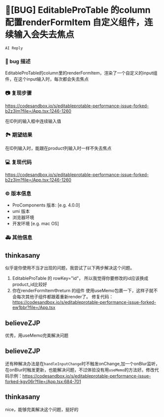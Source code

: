 # 🐛[BUG] EditableProTable 的column 配置renderFormItem 自定义组件，连续输入会失去焦点

`AI Reply`

### 🐛 bug 描述

EditableProTable的column里的renderFormItem，渲染了一个自定义的input组件，在这个input输入时，每次都会失去焦点

### 📷 复现步骤

<https://codesandbox.io/s/editableprotable-performance-issue-forked-b2z3lm?file=/App.tsx:1246-1260>

在ID列的输入框中连续输入值

### 🏞 期望结果

在ID列输入时，能跟在product列输入时一样不失去焦点

### 💻 复现代码

<https://codesandbox.io/s/editableprotable-performance-issue-forked-b2z3lm?file=/App.tsx:1246-1260>

### © 版本信息

- ProComponents 版本: [e.g. 4.0.0]
- umi 版本
- 浏览器环境
- 开发环境 [e.g. mac OS]

### 🚑 其他信息

## thinkasany

似乎是你使用不当才出现的问题，我尝试了以下两步解决这个问题。

1. EditableProTable 的 rowKey="id"， 所以我觉得你要修改的id应该换成product_id比较好
2. 你在renderFormItem中return 的组件<TagList /> 使用useMemo包裹一下，这样子就不会每次其他子组件都跟着重新render了。
   修复代码：
   https://codesandbox.io/s/editableprotable-performance-issue-forked-ew1bbr?file=/App.tsx

## believeZJP

>

优秀，用useMemo完美解决问题

## believeZJP

还有种解决办法是在`handleInputChange`时不触发onChange,加一个onBlur监听，在onBlur时触发更新，也能解决问题，不过体验没有用`useMemo`的方法好。修改代码示例：<https://codesandbox.io/s/editableprotable-performance-issue-forked-kgv06r?file=/App.tsx:684-701>

## thinkasany

nice，能够完美解决这个问题，挺好的
